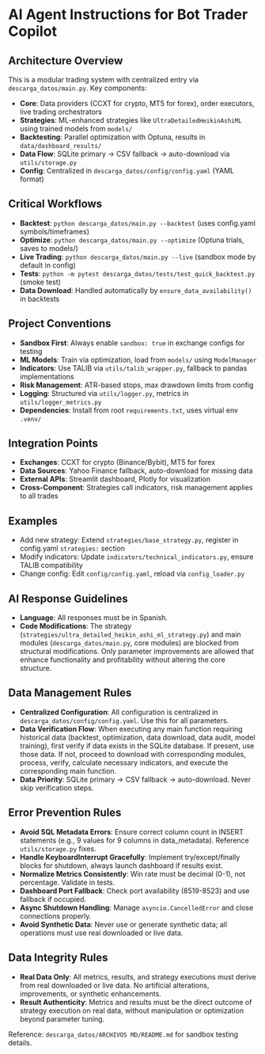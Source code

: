# AI Agent Instructions for Bot Trader Copilot

## Architecture Overview
This is a modular trading system with centralized entry via `descarga_datos/main.py`. Key components:
- **Core**: Data providers (CCXT for crypto, MT5 for forex), order executors, live trading orchestrators
- **Strategies**: ML-enhanced strategies like `UltraDetailedHeikinAshiML` using trained models from `models/`
- **Backtesting**: Parallel optimization with Optuna, results in `data/dashboard_results/`
- **Data Flow**: SQLite primary → CSV fallback → auto-download via `utils/storage.py`
- **Config**: Centralized in `descarga_datos/config/config.yaml` (YAML format)

## Critical Workflows
- **Backtest**: `python descarga_datos/main.py --backtest` (uses config.yaml symbols/timeframes)
- **Optimize**: `python descarga_datos/main.py --optimize` (Optuna trials, saves to models/)
- **Live Trading**: `python descarga_datos/main.py --live` (sandbox mode by default in config)
- **Tests**: `python -m pytest descarga_datos/tests/test_quick_backtest.py` (smoke test)
- **Data Download**: Handled automatically by `ensure_data_availability()` in backtests

## Project Conventions
- **Sandbox First**: Always enable `sandbox: true` in exchange configs for testing
- **ML Models**: Train via optimization, load from `models/` using `ModelManager`
- **Indicators**: Use TALIB via `utils/talib_wrapper.py`, fallback to pandas implementations
- **Risk Management**: ATR-based stops, max drawdown limits from config
- **Logging**: Structured via `utils/logger.py`, metrics in `utils/logger_metrics.py`
- **Dependencies**: Install from root `requirements.txt`, uses virtual env `.venv/`

## Integration Points
- **Exchanges**: CCXT for crypto (Binance/Bybit), MT5 for forex
- **Data Sources**: Yahoo Finance fallback, auto-download for missing data
- **External APIs**: Streamlit dashboard, Plotly for visualization
- **Cross-Component**: Strategies call indicators, risk management applies to all trades

## Examples
- Add new strategy: Extend `strategies/base_strategy.py`, register in config.yaml `strategies:` section
- Modify indicators: Update `indicators/technical_indicators.py`, ensure TALIB compatibility
- Change config: Edit `config/config.yaml`, reload via `config_loader.py`

## AI Response Guidelines
- **Language**: All responses must be in Spanish.
- **Code Modifications**: The strategy (`strategies/ultra_detailed_heikin_ashi_ml_strategy.py`) and main modules (`descarga_datos/main.py`, core modules) are blocked from structural modifications. Only parameter improvements are allowed that enhance functionality and profitability without altering the core structure.

## Data Management Rules
- **Centralized Configuration**: All configuration is centralized in `descarga_datos/config/config.yaml`. Use this for all parameters.
- **Data Verification Flow**: When executing any main function requiring historical data (backtest, optimization, data download, data audit, model training), first verify if data exists in the SQLite database. If present, use those data. If not, proceed to download with corresponding modules, process, verify, calculate necessary indicators, and execute the corresponding main function.
- **Data Priority**: SQLite primary → CSV fallback → auto-download. Never skip verification steps.

## Error Prevention Rules
- **Avoid SQL Metadata Errors**: Ensure correct column count in INSERT statements (e.g., 9 values for 9 columns in data_metadata). Reference `utils/storage.py` fixes.
- **Handle KeyboardInterrupt Gracefully**: Implement try/except/finally blocks for shutdown, always launch dashboard if results exist.
- **Normalize Metrics Consistently**: Win rate must be decimal (0-1), not percentage. Validate in tests.
- **Dashboard Port Fallback**: Check port availability (8519-8523) and use fallback if occupied.
- **Async Shutdown Handling**: Manage `asyncio.CancelledError` and close connections properly.
- **Avoid Synthetic Data**: Never use or generate synthetic data; all operations must use real downloaded or live data.

## Data Integrity Rules
- **Real Data Only**: All metrics, results, and strategy executions must derive from real downloaded or live data. No artificial alterations, improvements, or synthetic enhancements.
- **Result Authenticity**: Metrics and results must be the direct outcome of strategy execution on real data, without manipulation or optimization beyond parameter tuning.

Reference: `descarga_datos/ARCHIVOS MD/README.md` for sandbox testing details.